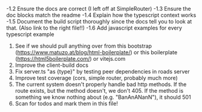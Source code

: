 
-1.2 Ensure the docs are correct (I left off at SimpleRouter)
-1.3 Ensure the doc blocks match the readme
-1.4 Explain how the typescript context works
-1.5 Document the build script thoroughly since the docs tell you to look at that. (Also link to the right file!!)
-1.6 Add javascript examples for every typescript example
1. See if we should pull anything over from this bootstrap (https://www.matuzo.at/blog/html-boilerplate/) or this boilerplate (https://html5boilerplate.com/) or vitejs.com
2. Improve the client-build docs
3. Fix server.ts "as {type}" by testing peer dependencies in roads server
4. Improve test coverage (cors, simple router, probably much more)
5. The current system doesn't properly handle bad http methods. If the route exists, but the method doesn't, we don't 405. If the method is something we know nothing about (e.g. "BanAnANanN"), it should 501
6. Scan for todos and mark them in this file!
